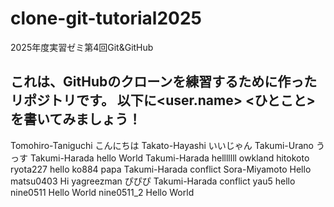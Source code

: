# clone-git-tutorial2025
2025年度実習ゼミ第4回Git&amp;GitHub

これは、GitHubのクローンを練習するために作ったリポジトリです。
以下に<user.name> <ひとこと>を書いてみましょう！
--------------------------------------------------------------
Tomohiro-Taniguchi こんにちは
Takato-Hayashi いいじゃん
Takumi-Urano うっす
Takumi-Harada hello World
Takumi-Harada helllllll
owkland hitokoto
ryota227 hello
ko884 papa
Takumi-Harada conflict 
Sora-Miyamoto Hello
matsu0403 Hi
yagreezman ぴぴぴ
Takumi-Harada conflict
yau5 hello 
nine0511 Hello World
nine0511_2 Hello World
